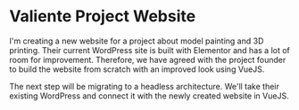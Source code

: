 # Valiente Project Website

I'm creating a new website for a project about model painting and 3D printing. Their current WordPress site is built with Elementor and has a lot of room for improvement. Therefore, we have agreed with the project founder to build the website from scratch with an improved look using VueJS.

The next step will be migrating to a headless architecture. We'll take their existing WordPress and connect it with the newly created website in VueJS.